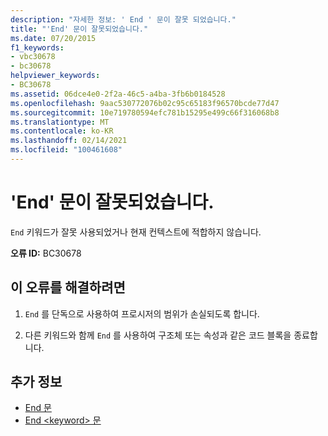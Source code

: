 ```yaml
---
description: "자세한 정보: ' End ' 문이 잘못 되었습니다."
title: "'End' 문이 잘못되었습니다."
ms.date: 07/20/2015
f1_keywords:
- vbc30678
- bc30678
helpviewer_keywords:
- BC30678
ms.assetid: 06dce4e0-2f2a-46c5-a4ba-3fb6b0184528
ms.openlocfilehash: 9aac530772076b02c95c65183f96570bcde77d47
ms.sourcegitcommit: 10e719780594efc781b15295e499c66f316068b8
ms.translationtype: MT
ms.contentlocale: ko-KR
ms.lasthandoff: 02/14/2021
ms.locfileid: "100461608"
---
```

# <a name="end-statement-not-valid"></a>'End' 문이 잘못되었습니다.

`End` 키워드가 잘못 사용되었거나 현재 컨텍스트에 적합하지 않습니다.  
  
 **오류 ID:** BC30678  
  
## <a name="to-correct-this-error"></a>이 오류를 해결하려면  
  
1. `End` 를 단독으로 사용하여 프로시저의 범위가 손실되도록 합니다.  
  
2. 다른 키워드와 함께 `End` 를 사용하여 구조체 또는 속성과 같은 코드 블록을 종료합니다.  
  
## <a name="see-also"></a>추가 정보

- [End 문](../language-reference/statements/end-statement.md)
- [End \<keyword> 문](../language-reference/statements/end-keyword-statement.md)
